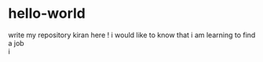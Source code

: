 # hello-world
write my repository 
kiran here !
i would like to know that  i am learning to find  a job  
i 
